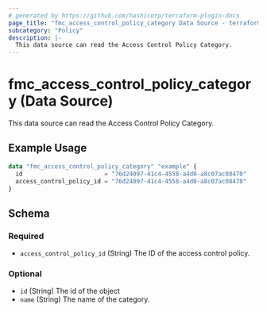 ```yaml
---
# generated by https://github.com/hashicorp/terraform-plugin-docs
page_title: "fmc_access_control_policy_category Data Source - terraform-provider-fmc"
subcategory: "Policy"
description: |-
  This data source can read the Access Control Policy Category.
---
```


# fmc_access_control_policy_category (Data Source)

This data source can read the Access Control Policy Category.

## Example Usage

```terraform
data "fmc_access_control_policy_category" "example" {
  id                       = "76d24097-41c4-4558-a4d0-a8c07ac08470"
  access_control_policy_id = "76d24097-41c4-4558-a4d0-a8c07ac08470"
}
```

<!-- schema generated by tfplugindocs -->
## Schema

### Required

- `access_control_policy_id` (String) The ID of the access control policy.

### Optional

- `id` (String) The id of the object
- `name` (String) The name of the category.
